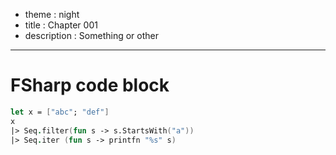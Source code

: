 - theme : night
- title : Chapter 001
- description : Something or other

***

# FSharp code block

```fs
let x = ["abc"; "def"]
x 
|> Seq.filter(fun s -> s.StartsWith("a")) 
|> Seq.iter (fun s -> printfn "%s" s)
```
